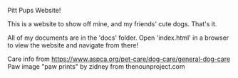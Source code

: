 Pitt Pups Website!

This is a website to show off mine, and my friends' cute dogs. That's it.

All of my documents are in the 'docs' folder. Open 'index.html' in a browser to view the website and navigate from there!


Care info from https://www.aspca.org/pet-care/dog-care/general-dog-care
Paw image "paw prints" by zidney from thenounproject.com

